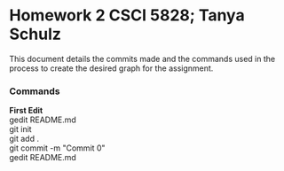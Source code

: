 # Homework 2 CSCI 5828; Tanya Schulz

This document details the commits made and the commands used in the process to create the desired graph for the assignment.

### Commands

**First Edit** <br>
gedit README.md <br>
git init <br>
git add . <br>
git commit -m "Commit 0" <br>
gedit README.md <br>
